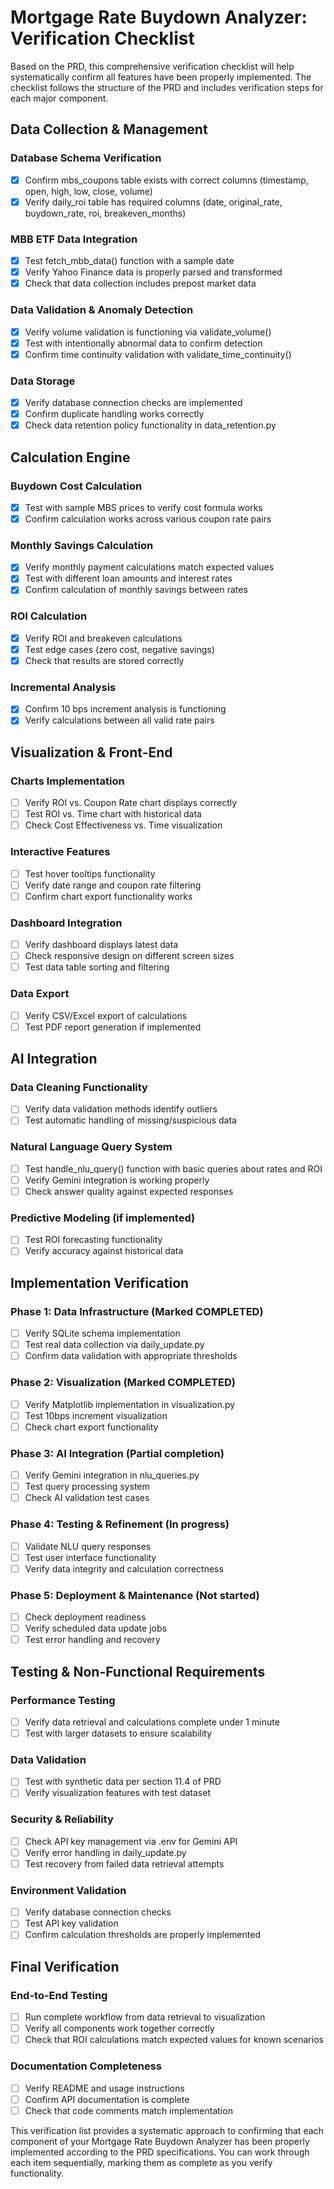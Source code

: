 # Mortgage Rate Buydown Analyzer: Verification Checklist
Based on the PRD, this comprehensive verification checklist will help systematically confirm all features have been properly implemented. The checklist follows the structure of the PRD and includes verification steps for each major component.

## Data Collection & Management
### Database Schema Verification
- [x] Confirm mbs_coupons table exists with correct columns (timestamp, open, high, low, close, volume)
- [x] Verify daily_roi table has required columns (date, original_rate, buydown_rate, roi, breakeven_months)

### MBB ETF Data Integration
- [x] Test fetch_mbb_data() function with a sample date
- [x] Verify Yahoo Finance data is properly parsed and transformed
- [x] Check that data collection includes prepost market data

### Data Validation & Anomaly Detection
- [x] Verify volume validation is functioning via validate_volume()
- [x] Test with intentionally abnormal data to confirm detection
- [x] Confirm time continuity validation with validate_time_continuity()

### Data Storage
- [x] Verify database connection checks are implemented
- [x] Confirm duplicate handling works correctly
- [x] Check data retention policy functionality in data_retention.py

## Calculation Engine
### Buydown Cost Calculation
- [x] Test with sample MBS prices to verify cost formula works
- [x] Confirm calculation works across various coupon rate pairs

### Monthly Savings Calculation
- [x] Verify monthly payment calculations match expected values
- [x] Test with different loan amounts and interest rates
- [x] Confirm calculation of monthly savings between rates

### ROI Calculation
- [x] Verify ROI and breakeven calculations
- [x] Test edge cases (zero cost, negative savings)
- [x] Check that results are stored correctly

### Incremental Analysis
- [x] Confirm 10 bps increment analysis is functioning
- [x] Verify calculations between all valid rate pairs

## Visualization & Front-End
### Charts Implementation
- [ ] Verify ROI vs. Coupon Rate chart displays correctly
- [ ] Test ROI vs. Time chart with historical data
- [ ] Check Cost Effectiveness vs. Time visualization

### Interactive Features
- [ ] Test hover tooltips functionality
- [ ] Verify date range and coupon rate filtering
- [ ] Confirm chart export functionality works

### Dashboard Integration
- [ ] Verify dashboard displays latest data
- [ ] Check responsive design on different screen sizes
- [ ] Test data table sorting and filtering

### Data Export
- [ ] Verify CSV/Excel export of calculations
- [ ] Test PDF report generation if implemented

## AI Integration
### Data Cleaning Functionality
- [ ] Verify data validation methods identify outliers
- [ ] Test automatic handling of missing/suspicious data

### Natural Language Query System
- [ ] Test handle_nlu_query() function with basic queries about rates and ROI
- [ ] Verify Gemini integration is working properly
- [ ] Check answer quality against expected responses

### Predictive Modeling (if implemented)
- [ ] Test ROI forecasting functionality
- [ ] Verify accuracy against historical data

## Implementation Verification
### Phase 1: Data Infrastructure (Marked COMPLETED)
- [ ] Verify SQLite schema implementation
- [ ] Test real data collection via daily_update.py
- [ ] Confirm data validation with appropriate thresholds

### Phase 2: Visualization (Marked COMPLETED)
- [ ] Verify Matplotlib implementation in visualization.py
- [ ] Test 10bps increment visualization
- [ ] Check chart export functionality

### Phase 3: AI Integration (Partial completion)
- [ ] Verify Gemini integration in nlu_queries.py
- [ ] Test query processing system
- [ ] Check AI validation test cases

### Phase 4: Testing & Refinement (In progress)
- [ ] Validate NLU query responses
- [ ] Test user interface functionality
- [ ] Verify data integrity and calculation correctness

### Phase 5: Deployment & Maintenance (Not started)
- [ ] Check deployment readiness
- [ ] Verify scheduled data update jobs
- [ ] Test error handling and recovery

## Testing & Non-Functional Requirements
### Performance Testing
- [ ] Verify data retrieval and calculations complete under 1 minute
- [ ] Test with larger datasets to ensure scalability

### Data Validation
- [ ] Test with synthetic data per section 11.4 of PRD
- [ ] Verify visualization features with test dataset

### Security & Reliability
- [ ] Check API key management via .env for Gemini API
- [ ] Verify error handling in daily_update.py
- [ ] Test recovery from failed data retrieval attempts

### Environment Validation
- [ ] Verify database connection checks
- [ ] Test API key validation
- [ ] Confirm calculation thresholds are properly implemented

## Final Verification
### End-to-End Testing
- [ ] Run complete workflow from data retrieval to visualization
- [ ] Verify all components work together correctly
- [ ] Check that ROI calculations match expected values for known scenarios

### Documentation Completeness
- [ ] Verify README and usage instructions
- [ ] Confirm API documentation is complete
- [ ] Check that code comments match implementation

This verification list provides a systematic approach to confirming that each component of your Mortgage Rate Buydown Analyzer has been properly implemented according to the PRD specifications. You can work through each item sequentially, marking them as complete as you verify functionality.